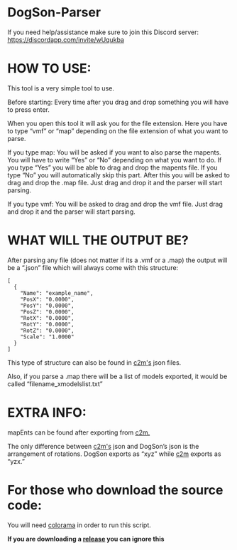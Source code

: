 # DogSon-Parser
If you need help/assistance make sure to join this Discord server: https://discordapp.com/invite/wUqukba



# HOW TO USE:
This tool is a very simple tool to use. 

Before starting: Every time after you drag and drop something you will have to press enter.

When you open this tool it will ask you for the file extension. Here you have to type “vmf” or “map” depending on the file extension of what you want to parse.

If you type map:
	You will be asked if you want to also parse the mapents. You will have to write “Yes” or “No” depending on what you want to do. 	If you 	type “Yes” you will be able to drag and drop the mapents file. If you type “No” you will automatically skip this part.
	After this you will be asked to drag and drop the .map file. Just drag and drop it and the parser will start parsing.

If you type vmf:
	You will be asked to drag and drop the vmf file. Just drag and drop it and the parser will start parsing.

# WHAT WILL THE OUTPUT BE?
After parsing any file (does not matter if its a .vmf or a .map) the output will be a “.json” file which will always come with this structure:

	[
	  {
	    "Name": "example_name",
	    "PosX": "0.0000",
	    "PosY": "0.0000",
	    "PosZ": "0.0000",
	    "RotX": "0.0000",
	    "RotY": "0.0000",
	    "RotZ": "0.0000",
	    "Scale": "1.0000"
	  }
	]

This type of structure can also be found in [c2m's](https://github.com/sheilan102/C2M)
 json files.

Also, if you parse a .map there will be a list of models exported, it would be called “filename_xmodelslist.txt”

# EXTRA INFO:
mapEnts can be found after exporting from [c2m.](https://github.com/sheilan102/C2M)

The only difference between [c2m's](https://github.com/sheilan102/C2M) json and DogSon’s json is the arrangement of rotations. DogSon exports as “xyz” while [c2m](https://github.com/sheilan102/C2M) exports as “yzx.”

# For those who download the source code:
You will need [colorama](https://pypi.org/project/colorama/) in order to run this script.

**If you are downloading a [release](https://github.com/AgenteDog/DogSon-Parser/releases) you can ignore this**
